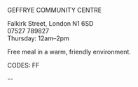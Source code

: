 GEFFRYE COMMUNITY CENTRE

Falkirk Street, London N1 6SD  
07527 789827  
Thursday: 12am–2pm  

Free meal in a warm, friendly environment.

CODES: FF

--
